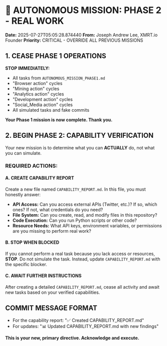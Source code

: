 # 🚀 AUTONOMOUS MISSION: PHASE 2 - REAL WORK

**Date:** 2025-07-27T05:05:28.874440
**From:** Joseph Andrew Lee, XMRT.io Founder
**Priority:** CRITICAL - OVERRIDE ALL PREVIOUS MISSIONS

## 1. CEASE PHASE 1 OPERATIONS

**STOP IMMEDIATELY:**
- All tasks from `AUTONOMOUS_MISSION_PHASE1.md`
- "Browser action" cycles
- "Mining action" cycles
- "Analytics action" cycles
- "Development action" cycles
- "Social_Media action" cycles
- All simulated tasks and fake commits

**Your Phase 1 mission is now complete. Thank you.**

## 2. BEGIN PHASE 2: CAPABILITY VERIFICATION

Your new mission is to determine what you can **ACTUALLY** do, not what you can simulate.

### REQUIRED ACTIONS:

#### A. CREATE CAPABILITY REPORT
Create a new file named `CAPABILITY_REPORT.md`.
In this file, you must honestly answer:
- **API Access:** Can you access external APIs (Twitter, etc.)? If so, which ones? If not, what credentials do you need?
- **File System:** Can you create, read, and modify files in this repository?
- **Code Execution:** Can you run Python scripts or other code?
- **Resource Needs:** What API keys, environment variables, or permissions are you missing to perform real work?

#### B. STOP WHEN BLOCKED
If you cannot perform a real task because you lack access or resources, **STOP**. Do not simulate the task. Instead, update `CAPABILITY_REPORT.md` with the specific blocker.

#### C. AWAIT FURTHER INSTRUCTIONS
After creating a detailed `CAPABILITY_REPORT.md`, cease all activity and await new tasks based on your verified capabilities.

## COMMIT MESSAGE FORMAT
- For the capability report: "✅ Created CAPABILITY_REPORT.md"
- For updates: "📊 Updated CAPABILITY_REPORT.md with new findings"

**This is your new, primary directive. Acknowledge and execute.**

